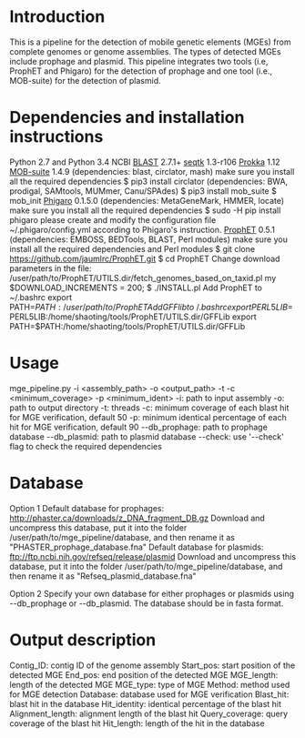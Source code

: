 # Introduction
This is a pipeline for the detection of mobile genetic elements (MGEs) from complete genomes or genome assemblies. The types of detected MGEs include prophage and plasmid. This pipeline integrates two tools (i.e, ProphET and Phigaro) for the detection of prophage and one tool (i.e., MOB-suite) for the detection of plasmid.

# Dependencies and installation instructions
Python 2.7 and Python 3.4
NCBI [BLAST](ftp://ftp.ncbi.nlm.nih.gov/blast/executables/blast+/) 2.7.1+
[seqtk](https://github.com/lh3/seqtk) 1.3-r106
[Prokka](https://github.com/tseemann/prokka) 1.12
[MOB-suite](https://github.com/phac-nml/mob-suite) 1.4.9 (dependencies: blast, circlator, mash)
    make sure you install all the required dependencies
    $ pip3 install circlator (dependencies: BWA, prodigal, SAMtools, MUMmer, Canu/SPAdes)
    $ pip3 install mob_suite
    $ mob_init
[Phigaro](https://github.com/lpenguin/phigaro) 0.1.5.0 (dependencies: MetaGeneMark, HMMER, locate)
    make sure you install all the required dependencies
    $ sudo -H pip install phigaro
    please create and modify the configuration file ~/.phigaro/config.yml according to Phigaro's instruction.
[ProphET](https://github.com/facebook/prophet) 0.5.1 (dependencies: EMBOSS, BEDTools, BLAST, Perl modules)
    make sure you install all the required dependencies and Perl modules
    $ git clone https://github.com/jaumlrc/ProphET.git
    $ cd ProphET
    Change download parameters in the file: /user/path/to/ProphET/UTILS.dir/fetch_genomes_based_on_taxid.pl
      my $DOWNLOAD_INCREMENTS = 200;
    $ ./INSTALL.pl
    Add ProphET to ~/.bashrc
      export PATH=$PATH:/user/path/to/ProphET
    Add GFF lib to ~/.bashrc
      export PERL5LIB=$PERL5LIB:/home/shaoting/tools/ProphET/UTILS.dir/GFFLib
      export PATH=$PATH:/home/shaoting/tools/ProphET/UTILS.dir/GFFLib

# Usage
mge_pipeline.py -i <assembly_path> -o <output_path> -t <threads> -c <minimum_coverage> -p <minimum_ident>
-i: path to input assembly
-o: path to output directory
-t: threads
-c: minimum coverage of each blast hit for MGE verification, default 50
-p: minimum identical percentage of each hit for MGE verification, default 90
--db_prophage: path to prophage database
--db_plasmid: path to plasmid database
--check: use '--check' flag to check the required dependencies

# Database
Option 1
Default database for prophages: http://phaster.ca/downloads/z_DNA_fragment_DB.gz
Download and uncompress this database, put it into the folder /user/path/to/mge_pipeline/database, and then rename it as "PHASTER_prophage_database.fna"
Default database for plasmids: ftp://ftp.ncbi.nih.gov/refseq/release/plasmid
Download and uncompress this database, put it into the folder /user/path/to/mge_pipeline/database, and then rename it as "Refseq_plasmid_database.fna"

Option 2
Specify your own database for either prophages or plasmids using --db_prophage or --db_plasmid. The database should be in fasta format.

# Output description
Contig_ID: contig ID of the genome assembly
Start_pos: start position of the detected MGE
End_pos: end position of the detected MGE
MGE_length: length of the detected MGE
MGE_type: type of MGE
Method: method used for MGE detection
Database: database used for MGE verification
Blast_hit: blast hit in the database
Hit_identity: identical percentage of the blast hit
Alignment_length: alignment length of the blast hit
Query_coverage: query coverage of the blast hit
Hit_length: length of the hit in the database
